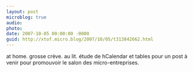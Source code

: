 ```yaml
---
layout: post
microblog: true
audio: 
photo: 
date: 2007-10-05 00:00:00 -0000
guid: http://xtof.micro.blog/2007/10/05/t313842662.html
---
```

at home. grosse crève. au lit. étude de hCalendar et tables pour un post à venir pour promouvoir le salon des micro-entreprises.
